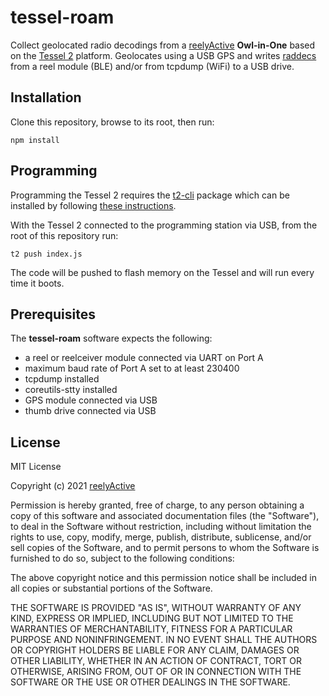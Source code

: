 tessel-roam
===========

Collect geolocated radio decodings from a [reelyActive](https://www.reelyactive.com) __Owl-in-One__ based on the [Tessel 2](https://tessel.io/) platform.  Geolocates using a USB GPS and writes [raddecs](https://github.com/reelyactive/raddec/) from a reel module (BLE) and/or from tcpdump (WiFi) to a USB drive.


Installation
------------

Clone this repository, browse to its root, then run:

    npm install


Programming
-----------

Programming the Tessel 2 requires the [t2-cli](https://www.npmjs.com/package/t2-cli) package which can be installed by following [these instructions](http://tessel.github.io/t2-start/).

With the Tessel 2 connected to the programming station via USB, from the root of this repository run:

    t2 push index.js

The code will be pushed to flash memory on the Tessel and will run every time it boots.


Prerequisites
-------------

The __tessel-roam__ software expects the following:
- a reel or reelceiver module connected via UART on Port A
- maximum baud rate of Port A set to at least 230400
- tcpdump installed
- coreutils-stty installed
- GPS module connected via USB
- thumb drive connected via USB


License
-------

MIT License

Copyright (c) 2021 [reelyActive](https://www.reelyactive.com)

Permission is hereby granted, free of charge, to any person obtaining a copy of this software and associated documentation files (the "Software"), to deal in the Software without restriction, including without limitation the rights to use, copy, modify, merge, publish, distribute, sublicense, and/or sell copies of the Software, and to permit persons to whom the Software is furnished to do so, subject to the following conditions:

The above copyright notice and this permission notice shall be included in all copies or substantial portions of the Software.

THE SOFTWARE IS PROVIDED "AS IS", WITHOUT WARRANTY OF ANY KIND, EXPRESS OR 
IMPLIED, INCLUDING BUT NOT LIMITED TO THE WARRANTIES OF MERCHANTABILITY, 
FITNESS FOR A PARTICULAR PURPOSE AND NONINFRINGEMENT. IN NO EVENT SHALL THE 
AUTHORS OR COPYRIGHT HOLDERS BE LIABLE FOR ANY CLAIM, DAMAGES OR OTHER 
LIABILITY, WHETHER IN AN ACTION OF CONTRACT, TORT OR OTHERWISE, ARISING FROM, 
OUT OF OR IN CONNECTION WITH THE SOFTWARE OR THE USE OR OTHER DEALINGS IN 
THE SOFTWARE.

